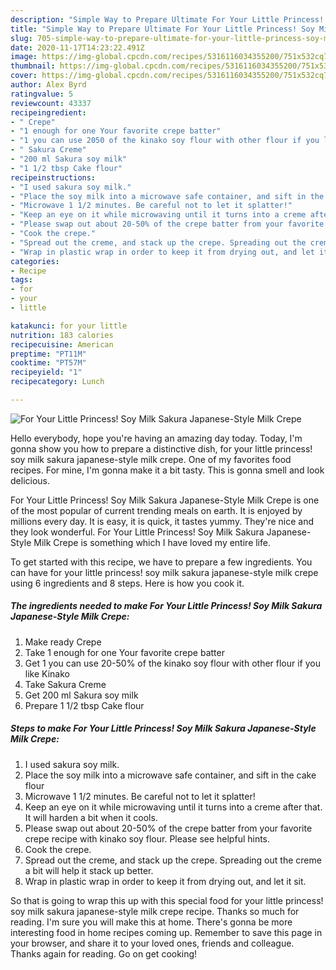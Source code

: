 ```yaml
---
description: "Simple Way to Prepare Ultimate For Your Little Princess! Soy Milk Sakura Japanese-Style Milk Crepe"
title: "Simple Way to Prepare Ultimate For Your Little Princess! Soy Milk Sakura Japanese-Style Milk Crepe"
slug: 705-simple-way-to-prepare-ultimate-for-your-little-princess-soy-milk-sakura-japanese-style-milk-crepe
date: 2020-11-17T14:23:22.491Z
image: https://img-global.cpcdn.com/recipes/5316116034355200/751x532cq70/for-your-little-princess-soy-milk-sakura-japanese-style-milk-crepe-recipe-main-photo.jpg
thumbnail: https://img-global.cpcdn.com/recipes/5316116034355200/751x532cq70/for-your-little-princess-soy-milk-sakura-japanese-style-milk-crepe-recipe-main-photo.jpg
cover: https://img-global.cpcdn.com/recipes/5316116034355200/751x532cq70/for-your-little-princess-soy-milk-sakura-japanese-style-milk-crepe-recipe-main-photo.jpg
author: Alex Byrd
ratingvalue: 5
reviewcount: 43337
recipeingredient:
- " Crepe"
- "1 enough for one Your favorite crepe batter"
- "1 you can use 2050 of the kinako soy flour with other flour if you like Kinako"
- " Sakura Creme"
- "200 ml Sakura soy milk"
- "1 1/2 tbsp Cake flour"
recipeinstructions:
- "I used sakura soy milk."
- "Place the soy milk into a microwave safe container, and sift in the cake flour"
- "Microwave 1 1/2 minutes. Be careful not to let it splatter!"
- "Keep an eye on it while microwaving until it turns into a creme after that. It will harden a bit when it cools."
- "Please swap out about 20-50% of the crepe batter from your favorite crepe recipe with kinako soy flour. Please see helpful hints."
- "Cook the crepe."
- "Spread out the creme, and stack up the crepe. Spreading out the creme a bit will help it stack up better."
- "Wrap in plastic wrap in order to keep it from drying out, and let it sit."
categories:
- Recipe
tags:
- for
- your
- little

katakunci: for your little 
nutrition: 183 calories
recipecuisine: American
preptime: "PT11M"
cooktime: "PT57M"
recipeyield: "1"
recipecategory: Lunch

---
```



![For Your Little Princess! Soy Milk Sakura Japanese-Style Milk Crepe](https://img-global.cpcdn.com/recipes/5316116034355200/751x532cq70/for-your-little-princess-soy-milk-sakura-japanese-style-milk-crepe-recipe-main-photo.jpg)

Hello everybody, hope you're having an amazing day today. Today, I'm gonna show you how to prepare a distinctive dish, for your little princess! soy milk sakura japanese-style milk crepe. One of my favorites food recipes. For mine, I'm gonna make it a bit tasty. This is gonna smell and look delicious.



For Your Little Princess! Soy Milk Sakura Japanese-Style Milk Crepe is one of the most popular of current trending meals on earth. It is enjoyed by millions every day. It is easy, it is quick, it tastes yummy. They're nice and they look wonderful. For Your Little Princess! Soy Milk Sakura Japanese-Style Milk Crepe is something which I have loved my entire life.


To get started with this recipe, we have to prepare a few ingredients. You can have for your little princess! soy milk sakura japanese-style milk crepe using 6 ingredients and 8 steps. Here is how you cook it.

<!--inarticleads1-->

##### The ingredients needed to make For Your Little Princess! Soy Milk Sakura Japanese-Style Milk Crepe:

1. Make ready  Crepe
1. Take 1 enough for one Your favorite crepe batter
1. Get 1 you can use 20-50% of the kinako soy flour with other flour if you like Kinako
1. Take  Sakura Creme
1. Get 200 ml Sakura soy milk
1. Prepare 1 1/2 tbsp Cake flour




<!--inarticleads2-->

##### Steps to make For Your Little Princess! Soy Milk Sakura Japanese-Style Milk Crepe:

1. I used sakura soy milk.
1. Place the soy milk into a microwave safe container, and sift in the cake flour
1. Microwave 1 1/2 minutes. Be careful not to let it splatter!
1. Keep an eye on it while microwaving until it turns into a creme after that. It will harden a bit when it cools.
1. Please swap out about 20-50% of the crepe batter from your favorite crepe recipe with kinako soy flour. Please see helpful hints.
1. Cook the crepe.
1. Spread out the creme, and stack up the crepe. Spreading out the creme a bit will help it stack up better.
1. Wrap in plastic wrap in order to keep it from drying out, and let it sit.




So that is going to wrap this up with this special food for your little princess! soy milk sakura japanese-style milk crepe recipe. Thanks so much for reading. I'm sure you will make this at home. There's gonna be more interesting food in home recipes coming up. Remember to save this page in your browser, and share it to your loved ones, friends and colleague. Thanks again for reading. Go on get cooking!
